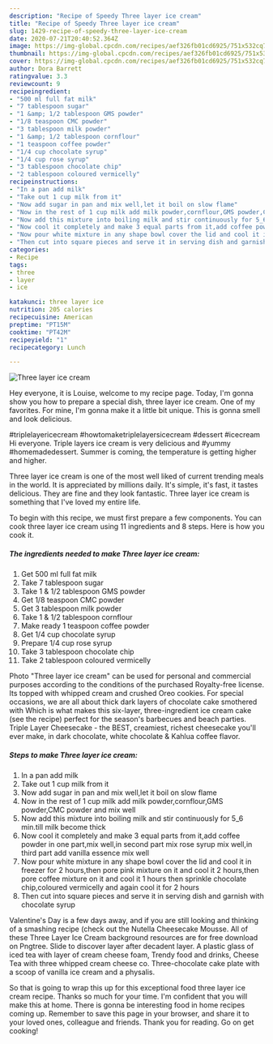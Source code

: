 ```yaml
---
description: "Recipe of Speedy Three layer ice cream"
title: "Recipe of Speedy Three layer ice cream"
slug: 1429-recipe-of-speedy-three-layer-ice-cream
date: 2020-07-21T20:40:52.364Z
image: https://img-global.cpcdn.com/recipes/aef326fb01cd6925/751x532cq70/three-layer-ice-cream-recipe-main-photo.jpg
thumbnail: https://img-global.cpcdn.com/recipes/aef326fb01cd6925/751x532cq70/three-layer-ice-cream-recipe-main-photo.jpg
cover: https://img-global.cpcdn.com/recipes/aef326fb01cd6925/751x532cq70/three-layer-ice-cream-recipe-main-photo.jpg
author: Dora Barrett
ratingvalue: 3.3
reviewcount: 9
recipeingredient:
- "500 ml full fat milk"
- "7 tablespoon sugar"
- "1 &amp; 1/2 tablespoon GMS powder"
- "1/8 teaspoon CMC powder"
- "3 tablespoon milk powder"
- "1 &amp; 1/2 tablespoon cornflour"
- "1 teaspoon coffee powder"
- "1/4 cup chocolate syrup"
- "1/4 cup rose syrup"
- "3 tablespoon chocolate chip"
- "2 tablespoon coloured vermicelly"
recipeinstructions:
- "In a pan add milk"
- "Take out 1 cup milk from it"
- "Now add sugar in pan and mix well,let it boil on slow flame"
- "Now in the rest of 1 cup milk add milk powder,cornflour,GMS powder,CMC powder and mix well"
- "Now add this mixture into boiling milk and stir continuously for 5_6 min.till milk become thick"
- "Now cool it completely and make 3 equal parts from it,add coffee powder in one part,mix well,in second part mix rose syrup mix well,in third part add vanilla essence mix well"
- "Now pour white mixture in any shape bowl cover the lid and cool it in freezer for 2 hours,then pore pink mixture on it and cool it 2 hours,then pore coffee mixture on it and cool it 1 hours then sprinkle chocolate chip,coloured vermicelly and again cool it for 2 hours"
- "Then cut into square pieces and serve it in serving dish and garnish with chocolate syrup"
categories:
- Recipe
tags:
- three
- layer
- ice

katakunci: three layer ice 
nutrition: 205 calories
recipecuisine: American
preptime: "PT15M"
cooktime: "PT42M"
recipeyield: "1"
recipecategory: Lunch

---
```



![Three layer ice cream](https://img-global.cpcdn.com/recipes/aef326fb01cd6925/751x532cq70/three-layer-ice-cream-recipe-main-photo.jpg)

Hey everyone, it is Louise, welcome to my recipe page. Today, I'm gonna show you how to prepare a special dish, three layer ice cream. One of my favorites. For mine, I'm gonna make it a little bit unique. This is gonna smell and look delicious.

#triplelayericecream #howtomaketriplelayersicecream #dessert #icecream Hi everyone. Triple layers ice cream is very delicious and #yummy #homemadedessert. Summer is coming, the temperature is getting higher and higher.

Three layer ice cream is one of the most well liked of current trending meals in the world. It is appreciated by millions daily. It's simple, it's fast, it tastes delicious. They are fine and they look fantastic. Three layer ice cream is something that I've loved my entire life.


To begin with this recipe, we must first prepare a few components. You can cook three layer ice cream using 11 ingredients and 8 steps. Here is how you cook it.

<!--inarticleads1-->

##### The ingredients needed to make Three layer ice cream:

1. Get 500 ml full fat milk
1. Take 7 tablespoon sugar
1. Take 1 &amp; 1/2 tablespoon GMS powder
1. Get 1/8 teaspoon CMC powder
1. Get 3 tablespoon milk powder
1. Take 1 &amp; 1/2 tablespoon cornflour
1. Make ready 1 teaspoon coffee powder
1. Get 1/4 cup chocolate syrup
1. Prepare 1/4 cup rose syrup
1. Take 3 tablespoon chocolate chip
1. Take 2 tablespoon coloured vermicelly


Photo &#34;Three layer ice cream&#34; can be used for personal and commercial purposes according to the conditions of the purchased Royalty-free license. Its topped with whipped cream and crushed Oreo cookies. For special occasions, we are all about thick dark layers of chocolate cake smothered with Which is what makes this six-layer, three-ingredient ice cream cake (see the recipe) perfect for the season&#39;s barbecues and beach parties. Triple Layer Cheesecake - the BEST, creamiest, richest cheesecake you&#39;ll ever make, in dark chocolate, white chocolate &amp; Kahlua coffee flavor. 

<!--inarticleads2-->

##### Steps to make Three layer ice cream:

1. In a pan add milk
1. Take out 1 cup milk from it
1. Now add sugar in pan and mix well,let it boil on slow flame
1. Now in the rest of 1 cup milk add milk powder,cornflour,GMS powder,CMC powder and mix well
1. Now add this mixture into boiling milk and stir continuously for 5_6 min.till milk become thick
1. Now cool it completely and make 3 equal parts from it,add coffee powder in one part,mix well,in second part mix rose syrup mix well,in third part add vanilla essence mix well
1. Now pour white mixture in any shape bowl cover the lid and cool it in freezer for 2 hours,then pore pink mixture on it and cool it 2 hours,then pore coffee mixture on it and cool it 1 hours then sprinkle chocolate chip,coloured vermicelly and again cool it for 2 hours
1. Then cut into square pieces and serve it in serving dish and garnish with chocolate syrup


Valentine&#39;s Day is a few days away, and if you are still looking and thinking of a smashing recipe (check out the Nutella Cheesecake Mousse. All of these Three Layer Ice Cream background resources are for free download on Pngtree. Slide to discover layer after decadent layer. A plastic glass of iced tea with layer of cream cheese foam, Trendy food and drinks, Cheese Tea with three whipped cream cheese co. Three-chocolate cake plate with a scoop of vanilla ice cream and a physalis. 

So that is going to wrap this up for this exceptional food three layer ice cream recipe. Thanks so much for your time. I'm confident that you will make this at home. There is gonna be interesting food in home recipes coming up. Remember to save this page in your browser, and share it to your loved ones, colleague and friends. Thank you for reading. Go on get cooking!
